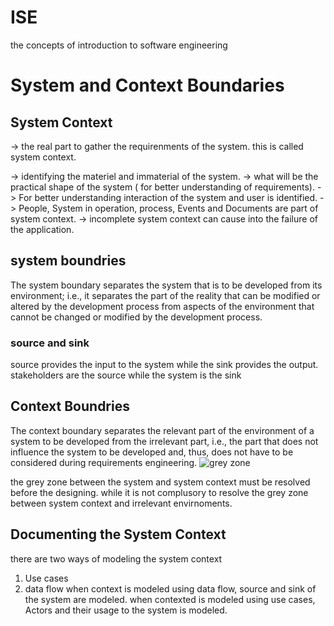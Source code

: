 # ISE
the concepts of introduction to software engineering 


# System and Context Boundaries
## System Context

-> the real part to gather the requirenments of the system. this is called system context.

-> identifying the materiel and immaterial of the system.
-> what will be the practical shape of the system ( for better understanding of requirements).
-> For better understanding interaction of the system and user is identified.
-> People, System in operation, process, Events and Documents are part of system context.
-> incomplete system context can cause into the failure of the application.

## system boundries
The system boundary separates the system that is to be developed from its
environment; i.e., it separates the part of the reality that can be modified or
altered by the development process from aspects of the environment that
cannot be changed or modified by the development process.
### source and sink
source provides the input to the system while the sink provides the output.
stakeholders are the source while the system is the sink
## Context Boundries 
The context boundary separates the relevant part of the environment of a
system to be developed from the irrelevant part, i.e., the part that does not
influence the system to be developed and, thus, does not have to be considered
during requirements engineering.
![grey zone](https://user-images.githubusercontent.com/124068732/230628316-d2d826f8-7ee9-4158-92b2-8e3e48c58a72.PNG)

the grey zone between the system and system context must be resolved before the designing. while it is not complusory to resolve the grey zone between system context and irrelevant envirnoments.

## Documenting the System Context
there are two ways of modeling the system context 
1. Use cases 
2. data flow
when context is modeled using data flow, source and sink of the system are modeled.
when contexted is modeled using use cases, Actors and their usage to the system is modeled.
